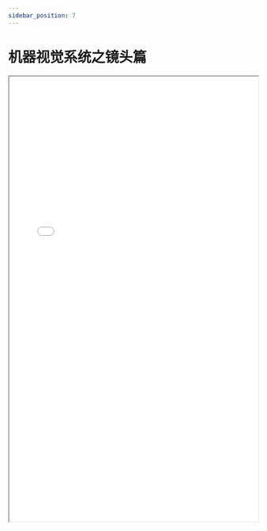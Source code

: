 ```yaml
---
sidebar_position: 7
---
```


# 机器视觉系统之镜头篇

<iframe src="/机器视觉系统之镜头篇 [兼容模式].pdf" width="100%" height="900px"></iframe>
